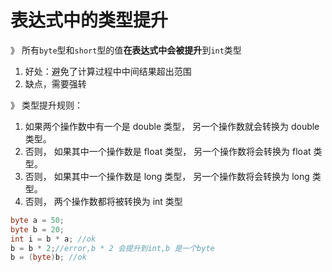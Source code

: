 # 表达式中的类型提升

》 所有`byte`型和`short`型的值**在表达式中会被提升**到`int`类型  

1. 好处：避免了计算过程中中间结果超出范围
2. 缺点，需要强转

》 类型提升规则：

1. 如果两个操作数中有一个是 double 类型， 另一个操作数就会转换为 double 类型。
2. 否则， 如果其中一个操作数是 float 类型， 另一个操作数将会转换为 float 类型。
3. 否则， 如果其中一个操作数是 long 类型， 另一个操作数将会转换为 long 类型。
4. 否则， 两个操作数都将被转换为 int 类型

```java
byte a = 50;
byte b = 20;
int i = b * a; //ok
b = b * 2;//error,b * 2 会提升到int,b 是一个byte 
b = (byte)b; //ok
```

